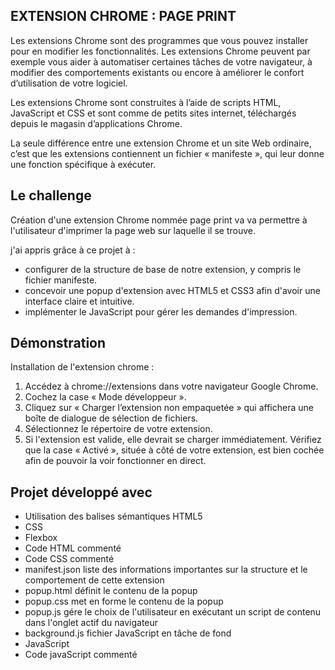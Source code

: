## EXTENSION CHROME : PAGE PRINT

Les extensions Chrome sont des programmes que vous pouvez installer pour en modifier les fonctionnalités. Les extensions Chrome peuvent par exemple vous aider à automatiser certaines tâches de votre navigateur, à modifier des comportements existants ou encore à améliorer le confort d’utilisation de votre logiciel.

Les extensions Chrome sont construites à l’aide de scripts HTML, JavaScript et CSS et sont comme de petits sites internet, téléchargés depuis le magasin d’applications Chrome.

La seule différence entre une extension Chrome et un site Web ordinaire, c’est que les extensions contiennent un fichier « manifeste », qui leur donne une fonction spécifique à exécuter.

## Le challenge

Création d'une extension Chrome nommée page print va va permettre à l'utilisateur d'imprimer la page web sur laquelle il se trouve.

j'ai appris grâce à ce projet à :

- configurer de la structure de base de notre extension, y compris le fichier manifeste.
- concevoir une popup d'extension avec HTML5 et CSS3 afin d'avoir une interface claire et intuitive.
- implémenter le JavaScript pour gérer les demandes d'impression.

## Démonstration

Installation de l'extension chrome :

1. Accédez à chrome://extensions dans votre navigateur Google Chrome.
2. Cochez la case « Mode développeur ».
3. Cliquez sur « Charger l’extension non empaquetée » qui affichera une boîte de dialogue de sélection de fichiers.
4. Sélectionnez le répertoire de votre extension.
5. Si l'extension est valide, elle devrait se charger immédiatement.
   Vérifiez que la case « Activé », située à côté de votre extension, est bien cochée afin de pouvoir la voir fonctionner en direct.

## Projet développé avec

- Utilisation des balises sémantiques HTML5
- CSS
- Flexbox
- Code HTML commenté
- Code CSS commenté
- manifest.json liste des informations importantes sur la structure et le comportement de cette extension
- popup.html définit le contenu de la popup
- popup.css met en forme le contenu de la popup
- popup.js gére le choix de l'utilisateur en exécutant un script de contenu dans l'onglet actif du navigateur
- background.js fichier JavaScript en tâche de fond
- JavaScript
- Code javaScript commenté
